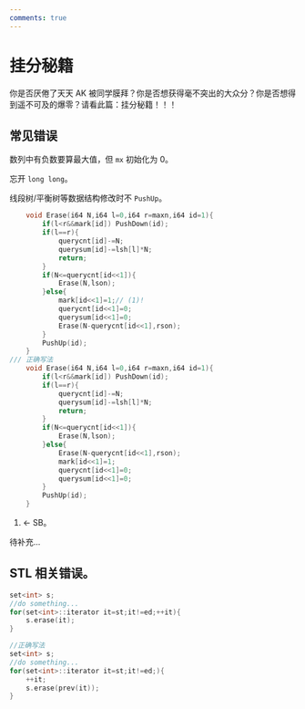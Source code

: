 ```yaml
---
comments: true
---
```


# 挂分秘籍

你是否厌倦了天天 AK 被同学膜拜？你是否想获得毫不突出的大众分？你是否想得到遥不可及的爆零？请看此篇：挂分秘籍！！！

## 常见错误

数列中有负数要算最大值，但 `mx` 初始化为 $0$。

忘开 `long long`。

线段树/平衡树等数据结构修改时不 `PushUp`。

```cpp title='线段树上二分修改时先修改再引用'
	void Erase(i64 N,i64 l=0,i64 r=maxn,i64 id=1){
		if(l<r&&mark[id]) PushDown(id);
		if(l==r){
			querycnt[id]-=N;
			querysum[id]-=lsh[l]*N;
			return;
		}
		if(N<=querycnt[id<<1]){
			Erase(N,lson);
		}else{
			mark[id<<1]=1;// (1)!
			querycnt[id<<1]=0;
			querysum[id<<1]=0;
			Erase(N-querycnt[id<<1],rson);
		}
		PushUp(id);
	}
/// 正确写法
	void Erase(i64 N,i64 l=0,i64 r=maxn,i64 id=1){
		if(l<r&&mark[id]) PushDown(id);
		if(l==r){
			querycnt[id]-=N;
			querysum[id]-=lsh[l]*N;
			return;
		}
		if(N<=querycnt[id<<1]){
			Erase(N,lson);
		}else{
			Erase(N-querycnt[id<<1],rson);
			mark[id<<1]=1;
			querycnt[id<<1]=0;
			querysum[id<<1]=0;
		}
		PushUp(id);
	}
```

1. $\leftarrow$ SB。

待补充...

## STL 相关错误。

```cpp title='对不存在的迭代器自增'
set<int> s;
//do something...
for(set<int>::iterator it=st;it!=ed;++it){
    s.erase(it);
}

//正确写法
set<int> s;
//do something...
for(set<int>::iterator it=st;it!=ed;){
    ++it;
    s.erase(prev(it));
}
```
